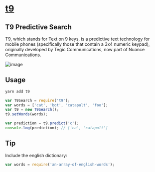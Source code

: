 # [t9](npmjs.com/t9)
## T9 Predictive Search

T9, which stands for Text on 9 keys, is a predictive text technology for mobile phones (specifically those that contain a 3x4 numeric keypad), originally developed by Tegic Communications, now part of Nuance Communications.

![image](https://cloud.githubusercontent.com/assets/744973/22902804/2e864798-f1eb-11e6-9470-14bbab9f40c9.png)

## Usage
```sh
yarn add t9
```

```js
var T9Search = require('t9');
var words = ['cat', 'bot', 'catapult', 'foo'];
var t9 = new T9Search();
t9.setWords(words);

var prediction = t9.predict('c');
console.log(prediction); // ['ca', 'catapult']
```

## Tip

Include the english dictionary:
```js
var words = require('an-array-of-english-words');
```
